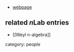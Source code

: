 
* [webpage](https://nikitamarkarian.wordpress.com)

## related $n$Lab entries

* [[Weyl n-algebra]]

category: people